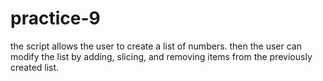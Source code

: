 # practice-9
the script allows the user to create a list of numbers. then the user can modify the list by adding, slicing, and removing items from the previously created list.
